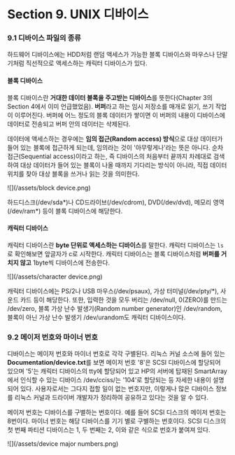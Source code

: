# Section 9. UNIX 디바이스

### 9.1 디바이스 파일의 종류

하드웨어 디바이스에는 HDD처럼 랜덤 액세스가 가능한 블록 디바이스와 마우스나 단말기처럼 직선적으로 액세스하는 캐릭터 디바이스가 있다.

#### 블록 디바이스

블록 디바이스란 **거대한 데이터 블록을 주고받는 디바이스**를 뜻한다\(Chapter 3의 Section 4에서 이미 언급했었음\). **버퍼**라고 하는 임시 저장소를 매개로 읽기, 쓰기 작업이 이루어진다. 버퍼에 어느 정도의 블록 데이터가 쌓이면 이 버퍼의 내용이 디바이스에 데이터로 전송되고 버퍼 안의 데이터는 삭제된다.

데이터에 액세스하는 경우에는 **임의 접근\(Random access\) 방식**으로 대상 데이터가 들어 있는 블록에 접근하게 되는데, 임의라는 것이 '아무렇게나'라는 뜻은 아니다. 순차접근\(Sequential access\)이라고 하는, 즉 디바이스의 처음부터 끝까지 차례대로 검색하여 대상 데이터가 들어 있는 블록이 나올 때까지 기다리는 방식이 아니라, 직접 데이터 위치를 찾아 대상 블록을 쓰거나 읽는 것을 의미한다.

![](/assets/block device.png)

하드디스크\(/dev/sda\*\)나 CD드라이브\(/dev/cdrom\), DVD\(/dev/dvd\), 메모리 영역\(/dev/ram\*\) 등이 블록 디바이스에 해당한다.

#### 캐릭터 디바이스

캐릭터 디바이스란 **byte 단위로 액세스하는 디바이스**를 말한다. 캐릭터 디바이스는 `ls`로 확인해보면 앞글자가 c로 시작한다. 캐릭터 디바이스는 블록 디바이스처럼 **버퍼를 거치지 않고** 1byte씩 디바이스에 전송한다.

![](/assets/character device.png)

캐릭터 디바이스에는 PS/2나 USB 마우스\(/dev/psaux\), 가상 터미널\(/dev/pty/\*\), 사운드 카드 등이 해당한다. 또한, 입력한 것을 모두 버리는 /dev/null, 0\(ZERO\)를 만드는 /dev/zero, 블록 가상 난수 발생기\(Random number generator\)인 /dev/random, 블록이 아닌 가상 난수 발생기 /dev/urandom도 캐릭터 디바이스이다.

### 9.2 메이저 번호와 마이너 번호

디바이스는 메이저 번호와 마이너 번호로 각각 구별된다. 리눅스 커널 소스에 들어 있는 **Documentation/device.txt**를 보면 메이저 번호 '8'은 SCSI 디바이스에 할당되어 있으며 '5'는 캐릭터 디바이스의 tty에 할당되어 있고 HP의 서버에 탑재된 SmartArray에서 인식할 수 있는 디바이스 /dev/cciss/는 '104'로 할당되는 등 자세한 내용이 설명되어 있다. 사용자로서는 그다지 접할 일이 없는 번호지만, 이렇게나 많은 디바이스 정보를 리눅스 커널과 드라이버 개발자가 정리하여 공유하고 있다는 것을 알 수 있다.

메이저 번호는 디바이스를 구별하는 번호이다. 예를 들어 SCSI 디스크의 메이저 번호는 8번이다. 마이너 번호는 해당 디바이스를 기기 별로 구별하는 번호이다. SCSI 디스크의 첫 번째 파티션 디바이스는 1, 두 번째는 2, 이와 같은 식으로 번호가 붙여져 있다.

![](/assets/device major numbers.png)

